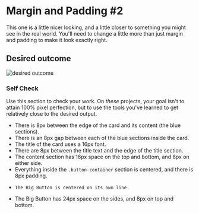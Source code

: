 # Margin and Padding #2

This one is a little nicer looking, and a little closer to something you might see in the real world. You'll need to change a little more than just margin and padding to make it look exactly right.

## Desired outcome
![desired outcome](./desired-outcome.png)

### Self Check
Use this section to check your work. On _these_ projects, your goal isn't to attain 100% pixel perfection, but to use the tools you've learned to get relatively close to the desired output.

-  There is 8px between the edge of the card and its content (the blue sections).
-   There is an 8px gap between each of the blue sections inside the card.
-   The title of the card uses a 16px font.
-   There are 8px between the title text and the edge of the title section.
-   The content section has 16px space on the top and bottom, and 8px on either side.
-    Everything inside the `.button-container` section is centered, and there is 8px padding.
-     The Big Button is centered on its own line.
- The Big Button has 24px space on the sides, and 8px on top and bottom.
